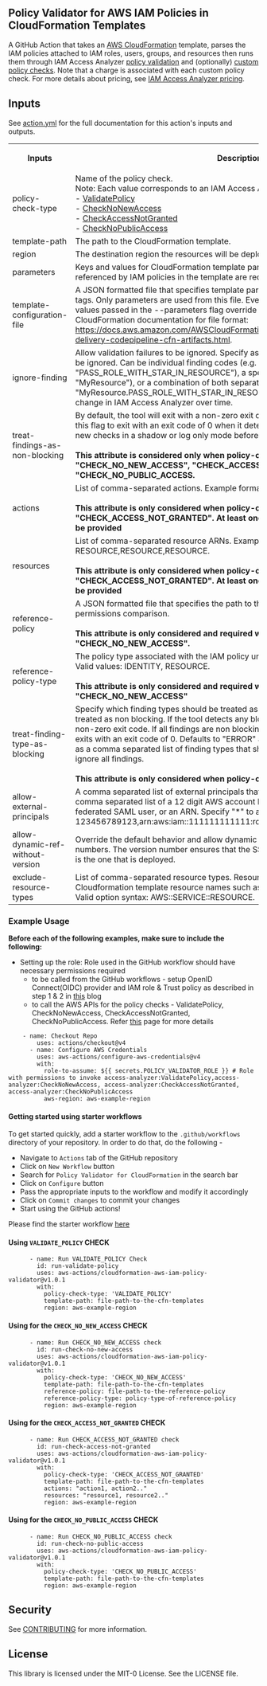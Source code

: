 ## Policy Validator for AWS IAM Policies in CloudFormation Templates

A GitHub Action that takes an [AWS CloudFormation](https://aws.amazon.com/cloudformation/) template, parses the IAM policies attached to IAM roles, users, groups, and resources then runs them through IAM Access Analyzer [policy validation](https://docs.aws.amazon.com/IAM/latest/UserGuide/access-analyzer-policy-validation.html) and (optionally) [custom policy checks](https://docs.aws.amazon.com/IAM/latest/UserGuide/access-analyzer-custom-policy-checks.html). Note that a charge is associated with each custom policy check. For more details about pricing, see [IAM Access Analyzer pricing](https://aws.amazon.com/iam/access-analyzer/pricing/).

## Inputs

See [action.yml](action.yaml) for the full documentation for this action's inputs and outputs.

<div data-section-="">
   <table title="Sheet3">
      <tbody>
         <tr>
            <th rowspan="2" style="text-align: center;">Inputs</th>
            <th rowspan="2" style="text-align: center;">Description</th>
            <th rowspan="2" style="text-align: center;">Options</th>
            <th rowspan="2" style="text-align: center;">Required</th>
            <th colspan="3" style="text-align: center;">Applies To which policy-check-type</th>
         </tr>
         <tr>
            <th style="text-align: center;">VALIDATE_POLICY</th>
            <th style="text-align: center;">CHECK_NO_NEW_ACCESS</th>
            <th style="text-align: center;">CHECK_ACCESS_NOT_GRANTED</th>
            <th style="text-align: center;">CHECK_NO_PUBLIC_ACCESS</th>
         </tr>
         <tr>
            <td>policy-check-type</td>
            <td>Name of the policy check.<br />Note: Each value corresponds to an IAM Access Analyzer API. <br />- <a href="https://docs.aws.amazon.com/access-analyzer/latest/APIReference/API_ValidatePolicy.html">ValidatePolicy</a><br />- <a href="https://docs.aws.amazon.com/access-analyzer/latest/APIReference/API_CheckNoNewAccess.html">CheckNoNewAccess</a><br />- <a href="https://docs.aws.amazon.com/access-analyzer/latest/APIReference/API_CheckAccessNotGranted.html">CheckAccessNotGranted</a><br />- <a href="https://docs.aws.amazon.com/access-analyzer/latest/APIReference/API_CheckNoPublicAccess.html">CheckNoPublicAccess</a></td>
            <td>VALIDATE_POLICY, CHECK_NO_NEW_ACCESS, CHECK_ACCESS_NOT_GRANTED, CHECK_NO_PUBLIC_ACCESS.</td>
            <td>Yes</td>
            <td>✅</td>
            <td>✅</td>
            <td>✅</td>
            <td>✅</td>
         </tr>
         <tr>
            <td>template-path</td>
            <td>The path to the CloudFormation template.</td>
            <td>FILE_PATH.json</td>
            <td>Yes</td>
            <td>✅</td>
            <td>✅</td>
            <td>✅</td>
            <td>✅</td>
         </tr>
         <tr>
            <td>region</td>
            <td>The destination region the resources will be deployed to.</td>
            <td>REGION</td>
            <td>Yes</td>
            <td>✅</td>
            <td>✅</td>
            <td>✅</td>
            <td>✅</td>
         </tr>
         <tr>
            <td>parameters</td>
            <td>Keys and values for CloudFormation template parameters. Only parameters that are referenced by IAM policies in the template are required.</td>
            <td>KEY=VALUE [KEY=VALUE ...]</td>
            <td>No</td>
            <td>✅</td>
            <td>✅</td>
            <td>✅</td>
            <td>✅</td>
         </tr>
         <tr>
            <td>template-configuration-file</td>
            <td>A JSON formatted file that specifies template parameter values, a stack policy, and tags. Only parameters are used from this file. Everything else is ignored. Identical values passed in the --parameters flag override parameters in this file. See CloudFormation documentation for file format: <a href="https://docs.aws.amazon.com/AWSCloudFormation/latest/UserGuide/continuous-delivery-codepipeline-cfn-artifacts.html">https://docs.aws.amazon.com/AWSCloudFormation/latest/UserGuide/continuous-delivery-codepipeline-cfn-artifacts.html</a>.</td>
            <td>FILE_PATH.json</td>
            <td>No</td>
            <td>✅</td>
            <td>✅</td>
            <td>✅</td>
            <td>✅</td>
         </tr>
         <tr>
            <td>ignore-finding</td>
            <td>Allow validation failures to be ignored. Specify as a comma separated list of findings to be ignored. Can be individual finding codes (e.g. "PASS_ROLE_WITH_STAR_IN_RESOURCE"), a specific resource name (e.g. "MyResource"), or a combination of both separated by a period.(e.g. "MyResource.PASS_ROLE_WITH_STAR_IN_RESOURCE"). Names of finding codes may change in IAM Access Analyzer over time.</td>
            <td>FINDING_CODE,RESOURCE_NAME,RESOURCE_NAME.FINDING_CODE</td>
            <td>No</td>
            <td>✅</td>
            <td>✅</td>
            <td>✅</td>
            <td>✅</td>
         </tr>
         <tr>
            <td>treat-findings-as-non-blocking</td>
            <td>By default, the tool will exit with a non-zero exit code when it detects any findings. Set this flag to exit with an exit code of 0 when it detects findings. You can use this to run new checks in a shadow or log only mode before enforcing them. <br /><br /><strong>This attribute is considered only when policy-check-type is "CHECK_NO_NEW_ACCESS", "CHECK_ACCESS_NOT_GRANTED", or "CHECK_NO_PUBLIC_ACCESS.</strong></td>
            <td> </td>
            <td>No</td>
            <td>❌</td>
            <td>✅</td>
            <td>✅</td>
            <td>✅</td>
         </tr>
         <tr>
            <td>actions</td>
            <td>List of comma-separated actions. Example format - ACTION,ACTION,ACTION. <br /><br /><strong>This attribute is only considered when policy-check-type is "CHECK_ACCESS_NOT_GRANTED". At least one of "actions" or "resources" must be provided</strong></td>
            <td>ACTION,ACTION,ACTION</td>
            <td>No</td>
            <td>❌</td>
            <td>❌</td>
            <td>✅</td>
            <td>❌</td>
         </tr>
         <tr>
            <td>resources</td>
            <td>List of comma-separated resource ARNs. Example format - RESOURCE,RESOURCE,RESOURCE. <br /><br /><strong>This attribute is only considered when policy-check-type is "CHECK_ACCESS_NOT_GRANTED". At least one of "actions" or "resources" must be provided</strong></td>
            <td>RESOURCE,RESOURCE,RESOURCE</td>
            <td>No</td>
            <td>❌</td>
            <td>❌</td>
            <td>✅</td>
            <td>❌</td>
         </tr>
         <tr>
            <td>reference-policy</td>
            <td>A JSON formatted file that specifies the path to the reference policy that is used for a permissions comparison. <br /><br /><strong>This attribute is only considered and required when policy-check-type is "CHECK_NO_NEW_ACCESS".</strong></td>
            <td>FILE_PATH.json</td>
            <td>No</td>
            <td>❌</td>
            <td>✅</td>
            <td>❌</td>
            <td>❌</td>
         </tr>
         <tr>
            <td>reference-policy-type</td>
            <td>The policy type associated with the IAM policy under analysis and the reference policy. Valid values: IDENTITY, RESOURCE. <br /><br /><strong> This attribute is only considered and required when policy-check-type is "CHECK_NO_NEW_ACCESS"</strong></td>
            <td>REFERENCE_POLICY_TYPE</td>
            <td>No</td>
            <td>❌</td>
            <td>✅</td>
            <td>❌</td>
            <td>❌</td>
         </tr>
         <tr>
            <td>treat-finding-type-as-blocking</td>
            <td>Specify which finding types should be treated as blocking. Other finding types are treated as non blocking. If the tool detects any blocking finding types, it will exit with a non-zero exit code. If all findings are non blocking or there are no findings, the tool exits with an exit code of 0. Defaults to "ERROR" and "SECURITY_WARNING". Specify as a comma separated list of finding types that should be blocking. Pass "NONE" to ignore all findings. <br /><br /><strong>This attribute is only considered when policy-check-type is "VALIDATE_POLICY".</strong></td>
            <td>ERROR,SECURITY_WARNING,WARNING,SUGGESTION,NONE</td>
            <td>No</td>
            <td>✅</td>
            <td>❌</td>
            <td>❌</td>
            <td>❌</td>
         </tr>
         <tr>
            <td>allow-external-principals</td>
            <td>A comma separated list of external principals that should be ignored. Specify as a comma separated list of a 12 digit AWS account ID, a federated web identity user, a federated SAML user, or an ARN. Specify "*" to allow anonymous access. (e.g. 123456789123,arn:aws:iam::111111111111:role/MyOtherRole,graph.facebook.com).</td>
            <td>ACCOUNT,ARN</td>
            <td>No</td>
            <td>✅</td>
            <td>❌</td>
            <td>❌</td>
            <td>❌</td>
         </tr>
         <tr>
            <td>allow-dynamic-ref-without-version</td>
            <td>Override the default behavior and allow dynamic SSM references without version numbers. The version number ensures that the SSM parameter value that was validated is the one that is deployed.</td>
            <td> </td>
            <td>No</td>
            <td>✅</td>
            <td>✅</td>
            <td>✅</td>
            <td>✅</td>
         </tr>
         <tr>
            <td>exclude-resource-types</td>
            <td>List of comma-separated resource types. Resource types should be the same as Cloudformation template resource names such as AWS::IAM::Role, AWS::S3::Bucket. Valid option syntax: AWS::SERVICE::RESOURCE.</td>
            <td>AWS::SERVICE::RESOURCE, AWS::SERVICE::RESOURCE</td>
            <td>No</td>
            <td>✅</td>
            <td>✅</td>
            <td>✅</td>
            <td>✅</td>
         </tr>
      </tbody>
   </table>
</div>

### Example Usage

**Before each of the following examples, make sure to include the following:**

- Setting up the role: Role used in the GitHub workflow should have necessary permissions required
  - to be called from the GitHub workflows - setup OpenID Connect(OIDC) provider and IAM role & Trust policy as described in step 1 & 2 in [this](https://aws.amazon.com/blogs/security/use-iam-roles-to-connect-github-actions-to-actions-in-aws/) blog
  - to call the AWS APIs for the policy checks - ValidatePolicy, CheckNoNewAccess, CheckAccessNotGranted, CheckNoPublicAccess. Refer [this](https://docs.aws.amazon.com/IAM/latest/UserGuide/access-analyzer-checks-validating-policies.html) page for more details

```
    - name: Checkout Repo
        uses: actions/checkout@v4
      - name: Configure AWS Credentials
        uses: aws-actions/configure-aws-credentials@v4
        with:
          role-to-assume: ${{ secrets.POLICY_VALIDATOR_ROLE }} # Role with permissions to invoke access-analyzer:ValidatePolicy,access-analyzer:CheckNoNewAccess, access-analyzer:CheckAccessNotGranted, access-analyzer:CheckNoPublicAccess
          aws-region: aws-example-region
```
#### Getting started using starter workflows 

To get started quickly, add a starter workflow to the `.github/workflows` directory of your repository. In order to do that, do the following -

- Navigate to `Actions` tab of the GitHub repository
- Click on `New Workflow` button
- Search for `Policy Validator for CloudFormation` in the search bar
- Click on `Configure` button
- Pass the appropriate inputs to the workflow and modify it accordingly
- Click on `Commit changes` to commit your changes
- Start using the GitHub actions!

Please find the starter workflow [here](https://github.com/actions/starter-workflows/blob/main/code-scanning/policy-validator-cfn.yaml)

#### Using `VALIDATE_POLICY` CHECK

```
      - name: Run VALIDATE_POLICY Check 
        id: run-validate-policy
        uses: aws-actions/cloudformation-aws-iam-policy-validator@v1.0.1
        with:
          policy-check-type: 'VALIDATE_POLICY'
          template-path: file-path-to-the-cfn-templates
          region: aws-example-region

```

#### Using for the `CHECK_NO_NEW_ACCESS` CHECK

```
      - name: Run CHECK_NO_NEW_ACCESS check 
        id: run-check-no-new-access
        uses: aws-actions/cloudformation-aws-iam-policy-validator@v1.0.1
        with:
          policy-check-type: 'CHECK_NO_NEW_ACCESS'
          template-path: file-path-to-the-cfn-templates
          reference-policy: file-path-to-the-reference-policy
          reference-policy-type: policy-type-of-reference-policy
          region: aws-example-region
```

#### Using for the `CHECK_ACCESS_NOT_GRANTED` CHECK

```
      - name: Run CHECK_ACCESS_NOT_GRANTED check 
        id: run-check-access-not-granted
        uses: aws-actions/cloudformation-aws-iam-policy-validator@v1.0.1
        with:
          policy-check-type: 'CHECK_ACCESS_NOT_GRANTED'
          template-path: file-path-to-the-cfn-templates
          actions: "action1, action2.."
          resources: "resource1, resource2.."
          region: aws-example-region
```

#### Using for the `CHECK_NO_PUBLIC_ACCESS` CHECK

```
      - name: Run CHECK_NO_PUBLIC_ACCESS check 
        id: run-check-no-public-access
        uses: aws-actions/cloudformation-aws-iam-policy-validator@v1.0.1
        with:
          policy-check-type: 'CHECK_NO_PUBLIC_ACCESS'
          template-path: file-path-to-the-cfn-templates
          region: aws-example-region
```

## Security

See [CONTRIBUTING](CONTRIBUTING.md#security-issue-notifications) for more information.

## License

This library is licensed under the MIT-0 License. See the LICENSE file.

